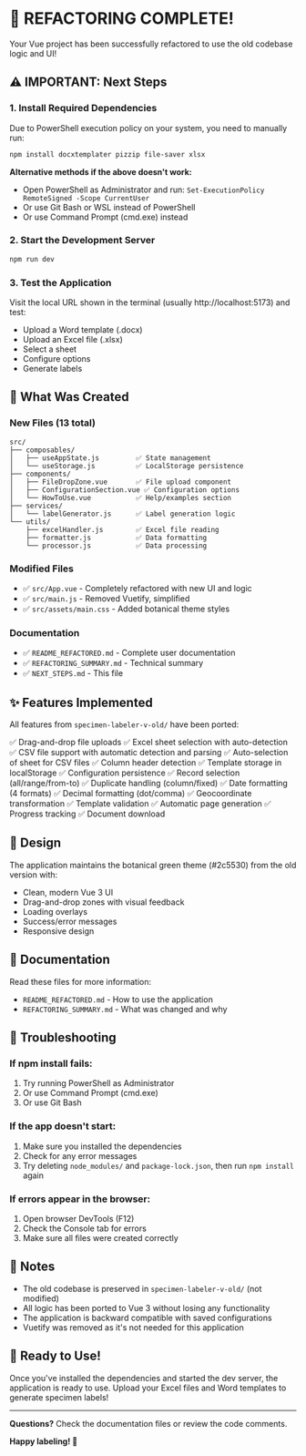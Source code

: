 # 🎉 REFACTORING COMPLETE!

Your Vue project has been successfully refactored to use the old codebase logic and UI!

## ⚠️ IMPORTANT: Next Steps

### 1. Install Required Dependencies

Due to PowerShell execution policy on your system, you need to manually run:

```bash
npm install docxtemplater pizzip file-saver xlsx
```

**Alternative methods if the above doesn't work:**
- Open PowerShell as Administrator and run: `Set-ExecutionPolicy RemoteSigned -Scope CurrentUser`
- Or use Git Bash or WSL instead of PowerShell
- Or use Command Prompt (cmd.exe) instead

### 2. Start the Development Server

```bash
npm run dev
```

### 3. Test the Application

Visit the local URL shown in the terminal (usually http://localhost:5173) and test:
- Upload a Word template (.docx)
- Upload an Excel file (.xlsx)
- Select a sheet
- Configure options
- Generate labels

## 📁 What Was Created

### New Files (13 total)
```
src/
├── composables/
│   ├── useAppState.js         ✅ State management
│   └── useStorage.js          ✅ LocalStorage persistence
├── components/
│   ├── FileDropZone.vue       ✅ File upload component
│   ├── ConfigurationSection.vue ✅ Configuration options
│   └── HowToUse.vue           ✅ Help/examples section
├── services/
│   └── labelGenerator.js      ✅ Label generation logic
└── utils/
    ├── excelHandler.js        ✅ Excel file reading
    ├── formatter.js           ✅ Data formatting
    └── processor.js           ✅ Data processing
```

### Modified Files
- ✅ `src/App.vue` - Completely refactored with new UI and logic
- ✅ `src/main.js` - Removed Vuetify, simplified
- ✅ `src/assets/main.css` - Added botanical theme styles

### Documentation
- ✅ `README_REFACTORED.md` - Complete user documentation
- ✅ `REFACTORING_SUMMARY.md` - Technical summary
- ✅ `NEXT_STEPS.md` - This file

## ✨ Features Implemented

All features from `specimen-labeler-v-old/` have been ported:

✅ Drag-and-drop file uploads
✅ Excel sheet selection with auto-detection
✅ CSV file support with automatic detection and parsing
✅ Auto-selection of sheet for CSV files
✅ Column header detection
✅ Template storage in localStorage
✅ Configuration persistence
✅ Record selection (all/range/from-to)
✅ Duplicate handling (column/fixed)
✅ Date formatting (4 formats)
✅ Decimal formatting (dot/comma)
✅ Geocoordinate transformation
✅ Template validation
✅ Automatic page generation
✅ Progress tracking
✅ Document download

## 🎨 Design

The application maintains the botanical green theme (#2c5530) from the old version with:
- Clean, modern Vue 3 UI
- Drag-and-drop zones with visual feedback
- Loading overlays
- Success/error messages
- Responsive design

## 📖 Documentation

Read these files for more information:
- `README_REFACTORED.md` - How to use the application
- `REFACTORING_SUMMARY.md` - What was changed and why

## 🐛 Troubleshooting

### If npm install fails:
1. Try running PowerShell as Administrator
2. Or use Command Prompt (cmd.exe)
3. Or use Git Bash

### If the app doesn't start:
1. Make sure you installed the dependencies
2. Check for any error messages
3. Try deleting `node_modules/` and `package-lock.json`, then run `npm install` again

### If errors appear in the browser:
1. Open browser DevTools (F12)
2. Check the Console tab for errors
3. Make sure all files were created correctly

## 📝 Notes

- The old codebase is preserved in `specimen-labeler-v-old/` (not modified)
- All logic has been ported to Vue 3 without losing any functionality
- The application is backward compatible with saved configurations
- Vuetify was removed as it's not needed for this application

## 🎯 Ready to Use!

Once you've installed the dependencies and started the dev server, the application is ready to use. Upload your Excel files and Word templates to generate specimen labels!

---

**Questions?** Check the documentation files or review the code comments.

**Happy labeling! 🌿**
